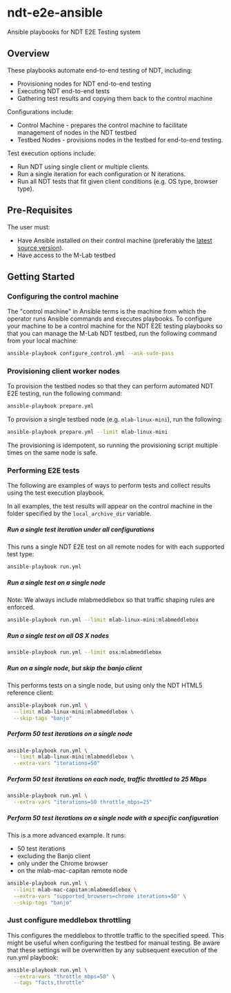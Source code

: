 # ndt-e2e-ansible
Ansible playbooks for NDT E2E Testing system

## Overview

These playbooks automate end-to-end testing of NDT, including:

* Provisioning nodes for NDT end-to-end testing
* Executing NDT end-to-end tests
* Gathering test results and copying them back to the control machine

Configurations include:

* Control Machine - prepares the control machine to facilitate management of
  nodes in the NDT testbed
* Testbed Nodes - provisions nodes in the testbed for end-to-end testing.

Test execution options include:

* Run NDT using single client or multiple clients.
* Run a single iteration for each configuration or N iterations.
* Run all NDT tests that fit given client conditions (e.g. OS type, browser
  type).

## Pre-Requisites

The user must:

* Have Ansible installed on their control machine (preferably the
[latest source version](http://docs.ansible.com/ansible/intro_installation.html#running-from-source)).
* Have access to the M-Lab testbed

## Getting Started

### Configuring the control machine

The "control machine" in Ansible terms is the machine from which the operator
runs Ansible commands and executes playbooks. To configure your machine to be a
control machine for the NDT E2E testing playbooks so that you can manage the
M-Lab NDT testbed, run the following command from your local machine:

```bash
ansible-playbook configure_control.yml --ask-sudo-pass
```

### Provisioning client worker nodes

To provision the testbed nodes so that they can perform automated NDT E2E
testing, run the following command:

```bash
ansible-playbook prepare.yml
```

To provision a single testbed node (e.g. `mlab-linux-mini`), run the following:

```bash
ansible-playbook prepare.yml --limit mlab-linux-mini
```

The provisioning is idempotent, so running the provisioning script multiple
times on the same node is safe.

### Performing E2E tests

The following are examples of ways to perform tests and collect results using
the test execution playbook.

In all examples, the test results will appear on the control machine in the
folder specified by the `local_archive_dir` variable.

##### Run a single test iteration under all configurations

This runs a single NDT E2E test on all remote nodes for with each supported test
type:

```bash
ansible-playbook run.yml
```

##### Run a single test on a single node

Note: We always include mlabmeddlebox so that traffic shaping rules are
enforced.

```bash
ansible-playbook run.yml --limit mlab-linux-mini:mlabmeddlebox
```

##### Run a single test on all OS X nodes

```bash
ansible-playbook run.yml --limit osx:mlabmeddlebox
```

##### Run on a single node, but skip the banjo client

This performs tests on a single node, but  using only the NDT HTML5 reference client:

```bash
ansible-playbook run.yml \
  --limit mlab-linux-mini:mlabmeddlebox \
  --skip-tags "banjo"
```

##### Perform 50 test iterations on a single node

```bash
ansible-playbook run.yml \
  --limit mlab-linux-mini:mlabmeddlebox \
  --extra-vars "iterations=50"
```

##### Perform 50 test iterations on each node, traffic throttled to 25 Mbps

```bash
ansible-playbook run.yml \
  --extra-vars "iterations=50 throttle_mbps=25"
```

##### Perform 50 test iterations on a single node with a specific configuration

This is a more advanced example. It runs:

* 50 test iterations
* excluding the Banjo client
* only under the Chrome browser
* on the mlab-mac-capitan remote node

```bash
ansible-playbook run.yml \
  --limit mlab-mac-capitan:mlabmeddlebox \
  --extra-vars "supported_browsers=chrome iterations=50" \
  --skip-tags "banjo"
```

### Just configure meddlebox throttling

This configures the meddlebox to throttle traffic to the specified speed. This
might be useful when configuring the testbed for manual testing. Be aware that
these settings will be overwritten by any subsequent execution of the run.yml
playbook:

```bash
ansible-playbook run.yml \
  --extra-vars "throttle_mbps=50" \
  --tags "facts,throttle"
```
